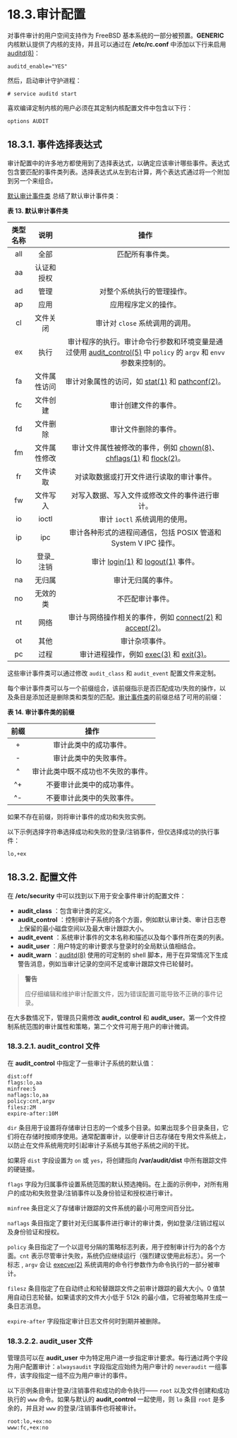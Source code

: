 # 18.3.审计配置

对事件审计的用户空间支持作为 FreeBSD 基本系统的一部分被预置。**GENERIC** 内核默认提供了内核的支持，并且可以通过在 **/etc/rc.conf** 中添加以下行来启用 [auditd(8)](https://www.freebsd.org/cgi/man.cgi?query=auditd&sektion=8&format=html)：

```
auditd_enable="YES"
```

然后，启动审计守护进程：

```
# service auditd start
```

喜欢编译定制内核的用户必须在其定制内核配置文件中包含以下行：

```
options AUDIT
```

## 18.3.1. 事件选择表达式

审计配置中的许多地方都使用到了选择表达式，以确定应该审计哪些事件。表达式包含要匹配的事件类列表。选择表达式从左到右计算，两个表达式通过将一个附加到另一个来组合。

[默认审计事件类](https://docs.freebsd.org/en/books/handbook/audit/#event-selection) 总结了默认审计事件类：

**表 13. 默认审计事件类**

| 类型名称 |     说明     |                                                                                                                                             操作                                                                                                                                             |
| :------: | :----------: | :------------------------------------------------------------------------------------------------------------------------------------------------------------------------------------------------------------------------------------------------------------------------------------------: |
|   all    |     全部     |                                                                                                                                       匹配所有事件类。                                                                                                                                       |
|    aa    |  认证和授权  |                                                                                                                                                                                                                                                                                              |
|    ad    |     管理     |                                                                                                                                  对整个系统执行的管理操作。                                                                                                                                  |
|    ap    |     应用     |                                                                                                                                     应用程序定义的操作。                                                                                                                                     |
|    cl    |   文件关闭   |                                                                                                                               审计对 `close` 系统调用的调用。                                                                                                                                |
|    ex    |     执行     |                                             审计程序的执行。审计命令行参数和环境变量是通过使用 [audit_control(5)](https://www.freebsd.org/cgi/man.cgi?query=audit_control&sektion=5&format=html) 中 `policy` 的 `argv` 和 `envv` 参数来控制的。                                              |
|    fa    | 文件属性访问 |                                             审计对象属性的访问，如 [stat(1)](https://www.freebsd.org/cgi/man.cgi?query=stat&sektion=1&format=html) 和 [pathconf(2)](https://www.freebsd.org/cgi/man.cgi?query=pathconf&sektion=2&format=html)。                                              |
|    fc    |   文件创建   |                                                                                                                                     审计创建文件的事件。                                                                                                                                     |
|    fd    |   文件删除   |                                                                                                                                     审计文件删除的事件。                                                                                                                                     |
|    fm    | 文件属性修改 | 审计文件属性被修改的事件，例如 [chown(8)](https://www.freebsd.org/cgi/man.cgi?query=chown&sektion=8&format=html)、[chflags(1)](https://www.freebsd.org/cgi/man.cgi?query=chown&sektion=8&format=html) 和 [flock(2)](https://www.freebsd.org/cgi/man.cgi?query=flock&sektion=2&format=html)。 |
|    fr    |   文件读取   |                                                                                                                           对读取数据或打开文件进行读取的审计事件。                                                                                                                           |
|    fw    |   文件写入   |                                                                                                                        对写入数据、写入文件或修改文件的事件进行审计。                                                                                                                        |
|    io    |    ioctl     |                                                                                                                                审计 `ioctl` 系统调用的使用。                                                                                                                                 |
|    ip    |     ipc      |                                                                                                               审计各种形式的进程间通信，包括 POSIX 管道和 System V IPC 操作。                                                                                                                |
|    lo    |  登录\_注销  |                                                     审计 [login(1)](https://www.freebsd.org/cgi/man.cgi?query=flock&sektion=2&format=html) 和 [logout(1)](https://www.freebsd.org/cgi/man.cgi?query=logout&sektion=1&format=html) 事件。                                                     |
|    na    |    无归属    |                                                                                                                                      审计无归属的事件。                                                                                                                                      |
|    no    |   无效的类   |                                                                                                                                       不匹配审计事件。                                                                                                                                       |
|    nt    |     网络     |                                        审计与网络操作相关的事件，例如 [connect(2)](https://www.freebsd.org/cgi/man.cgi?query=connect&sektion=2&format=html) 和 [accept(2)](https://www.freebsd.org/cgi/man.cgi?query=accept&sektion=2&format=html)。                                         |
|    ot    |     其他     |                                                                                                                                        审计杂项事件。                                                                                                                                        |
|    pc    |     过程     |                                                   审计进程操作，例如 [exec(3)](https://www.freebsd.org/cgi/man.cgi?query=exec&sektion=3&format=html) 和 [exit(3)](https://www.freebsd.org/cgi/man.cgi?query=exit&sektion=3&format=html)。                                                    |

这些审计事件类可以通过修改 `audit_class` 和 `audit_event` 配置文件来定制。

每个审计事件类可以与一个前缀组合，该前缀指示是否匹配成功/失败的操作，以及条目是添加还是删除类和类型的匹配。[审计事件类](https://docs.freebsd.org/en/books/handbook/audit/#event-prefixes)的前缀总结了可用的前缀：

**表 14. 审计事件类的前缀**

| 前缀 |                操作                |
| :--: | :--------------------------------: |
|  +   |       审计此类中的成功事件。       |
|  -   |       审计此类中的失败事件。       |
|  ^   | 审计此类中既不成功也不失败的事件。 |
|  ^+  |     不要审计此类中的成功事件。     |
|  ^-  |     不要审计此类中的失败事件。     |

如果不存在前缀，则将审计事件的成功和失败实例。

以下示例选择字符串选择成功和失败的登录/注销事件，但仅选择成功的执行事件：

```
lo,+ex
```

## 18.3.2. 配置文件

在 **/etc/security** 中可以找到以下用于安全事件审计的配置文件：

- **audit_class** ：包含审计类的定义。
- **audit_control** ：控制审计子系统的各个方面，例如默认审计类、审计日志卷上保留的最小磁盘空间以及最大审计跟踪大小。
- **audit_event** ：系统审计事件的文本名称和描述以及每个事件所在类的列表。
- **audit_user** ：用户特定的审计要求与登录时的全局默认值相结合。
- **audit_warn** ：[auditd(8)](https://www.freebsd.org/cgi/man.cgi?query=auditd&sektion=8&format=html) 使用的可定制的 shell 脚本，用于在异常情况下生成警告消息，例如当审计记录的空间不足或审计跟踪文件已轮替时。

> **警告**
>
> 应仔细编辑和维护审计配置文件，因为错误配置可能导致不正确的事件记录。

在大多数情况下，管理员只需修改 **audit_control** 和 **audit_user**。第一个文件控制系统范围的审计属性和策略，第二个文件可用于用户的审计微调。

### 18.3.2.1. **audit_control** 文件

在 **audit_control** 中指定了一些审计子系统的默认值：

```
dist:off
flags:lo,aa
minfree:5
naflags:lo,aa
policy:cnt,argv
filesz:2M
expire-after:10M
```

`dir` 条目用于设置将存储审计日志的一个或多个目录。如果出现多个目录条目，它们将在存储时按顺序使用。通常配置审计，以便审计日志存储在专用文件系统上，以防止在文件系统用完时引起审计子系统与其他子系统之间的干扰。

如果将 `dist` 字段设置为 `on` 或 `yes`，将创建指向 **/var/audit/dist** 中所有跟踪文件的硬链接。

`flags` 字段为归属事件设置系统范围的默认预选掩码。在上面的示例中，对所有用户的成功和失败登录/注销事件以及身份验证和授权进行审计。

`minfree` 条目定义了存储审计跟踪的文件系统的最小可用空间百分比。

`naflags` 条目指定了要针对无归属事件进行审计的审计类，例如登录/注销过程以及身份验证和授权。

`policy` 条目指定了一个以逗号分隔的策略标志列表，用于控制审计行为的各个方面。`cnt` 表示尽管审计失败，系统仍应继续运行（强烈建议使用此标志）。另一个标志 , `argv` 会让 [execve(2)](https://www.freebsd.org/cgi/man.cgi?query=execve&sektion=2&format=html) 系统调用的命令行参数作为命令执行的一部分被审计。

`filesz` 条目指定了在自动终止和轮替跟踪文件之前审计跟踪的最大大小。0 值禁用自动日志轮替。如果请求的文件大小低于 512k 的最小值，它将被忽略并生成一条日志消息。

`expire-after` 字段指定审计日志文件何时到期并被删除。

### 18.3.2.2. **audit_user** 文件

管理员可以在 **audit_user** 中为特定用户进一步指定审计要求。每行通过两个字段为用户配置审计：`alwaysaudit` 字段指定应始终为用户审计的 `neveraudit` 一组事件，该字段指定一组不应为用户审计的事件。

以下示例条目审计登录/注销事件和成功的命令执行—— `root` 以及文件创建和成功执行的 `www` 命令。如果与默认的 **audit_control** 一起使用，则 `lo` 条目 `root` 是多余的，并且对 `www` 的登录/注销事件也将被审计。

```
root:lo,+ex:no
www:fc,+ex:no
```